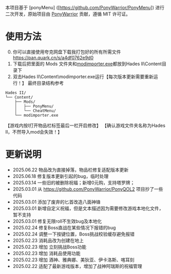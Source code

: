 本项目基于 [ponyMenu] ([https://github.com/PonyWarrior/PonyMenu]) 进行二次开发，原始项目由 [PonyWarrior](https://github.com/PonyWarrior) 贡献，遵循 MIT 许可证。

# 使用方法
0. 你可以直接使用夸克网盘下载我打包好的所有所需文件 https://pan.quark.cn/s/a4df0762e9d0 
1. 下载后把里面的 Mods 文件夹和[modimporter.exe](https://github.com/SGG-Modding/sgg-mod-modimporter/releases/latest/download/modimporter-windows.zip)都放到Hades II\Content目录下
2. 双击Hades II\Content\modimporter.exe运行【每次版本更新需要重新运行！】
最终目录结构参考
```
Hades II/
└── Content/
    ├── Mods/
    │   ├── PonyMenu/
    │   └── CheatMenu/
    └── modimporter.exe
```
【游戏内按I打开物品栏标签最后一栏开启修改】
【确认游戏文件夹名称为Hades II，不然导入mod会失效！】

# 更新说明
- 2025.06.22 物品改为直接掉落，物品栏修复适配版本更新
- 2025.06.18 修复版本更新引起的bug，临时处理
- 2025.03.14 一些旧的被删除祝福；新增0元购，支持塔罗牌；
- 2025.03.01 从 https://github.com/PonyWarrior/PonyQOL2 项目抄了一些代码
- 2025.03.01 添加了废弃的匕首改造八面神锋
- 2025.03.01 新增自定义祝福，但是文本描述因为需要修改游戏本地化文件，暂不支持
- 2025.03.01 修复无限roll不生效bug及本地化
- 2025.02.24 修复Boss直战在某些情况下报错的bug
- 2025.02.24 调整一下按键位置，Boss挑战校验缓存避免报错
- 2025.02.23 消耗品改为创建在地上
- 2025.02.23 增加 立刻挑战Boss功能
- 2025.02.23 增加 消耗品使用功能
- 2025.02.23 增加 酒神、雅典娜、美狄亚、伊卡洛斯、喀耳刻
- 2025.02.22 适配了最新游戏版本，增加了战神阿瑞斯的祝福管理 

